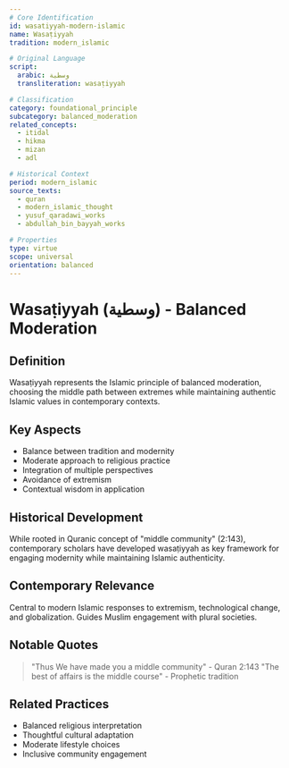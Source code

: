 ```yaml
---
# Core Identification
id: wasatiyyah-modern-islamic
name: Wasaṭiyyah
tradition: modern_islamic

# Original Language
script:
  arabic: وسطية
  transliteration: wasaṭiyyah

# Classification
category: foundational_principle
subcategory: balanced_moderation
related_concepts:
  - itidal
  - hikma
  - mizan
  - adl

# Historical Context
period: modern_islamic
source_texts:
  - quran
  - modern_islamic_thought
  - yusuf_qaradawi_works
  - abdullah_bin_bayyah_works

# Properties
type: virtue
scope: universal
orientation: balanced
---
```


# Wasaṭiyyah (وسطية) - Balanced Moderation

## Definition
Wasaṭiyyah represents the Islamic principle of balanced moderation, choosing the middle path between extremes while maintaining authentic Islamic values in contemporary contexts.

## Key Aspects
- Balance between tradition and modernity
- Moderate approach to religious practice
- Integration of multiple perspectives
- Avoidance of extremism
- Contextual wisdom in application

## Historical Development
While rooted in Quranic concept of "middle community" (2:143), contemporary scholars have developed wasaṭiyyah as key framework for engaging modernity while maintaining Islamic authenticity.

## Contemporary Relevance
Central to modern Islamic responses to extremism, technological change, and globalization. Guides Muslim engagement with plural societies.

## Notable Quotes
> "Thus We have made you a middle community" - Quran 2:143
> "The best of affairs is the middle course" - Prophetic tradition

## Related Practices
- Balanced religious interpretation
- Thoughtful cultural adaptation
- Moderate lifestyle choices
- Inclusive community engagement